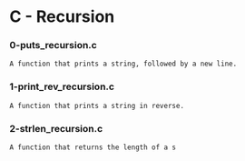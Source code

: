 # C - Recursion

### 0-puts_recursion.c

	A function that prints a string, followed by a new line.

### 1-print_rev_recursion.c

	A function that prints a string in reverse.

### 2-strlen_recursion.c

	A function that returns the length of a s
